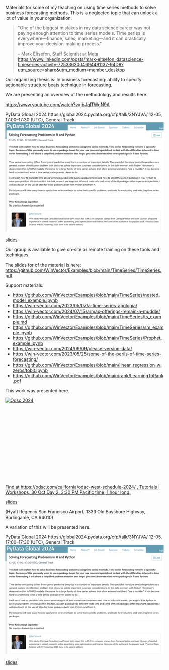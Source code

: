 

Materials for some of my teaching on using time series methods to solve business forecasting methods. This is a neglected topic that can unlock a lot of value in your organization.

> "One of the biggest mistakes in my data science career was not paying enough attention to time series models. Time series is everywhere—finance, sales, marketing—and it can drastically improve your decision-making process."
>
> – Mark Eltsefon, Staff Scientist at Meta https://www.linkedin.com/posts/mark-eltsefon_datascience-timeseries-activity-7253363004694491137-94D8?utm_source=share&utm_medium=member_desktop


Our organizing thesis is:  In business forecasting: ability to specify actionable structure beats technique in forecasting.



We are presenting an overview of the methodology and results here.

https://www.youtube.com/watch?v=jbJqlTWgN9A

<p>
PyData Global 2024 https://global2024.pydata.org/cfp/talk/3NYJVA/ 
12-05, 17:00–17:30 (UTC), General Track

<img src="PyData2024.png">

[slides](TS.pdf)
</p>




Our group is available to give on-site or remote training on these tools and techniques.


The slides for of the material is here: https://github.com/WinVector/Examples/blob/main/TimeSeries/TimeSeries.pdf





Support materials:

  * https://github.com/WinVector/Examples/blob/main/TimeSeries/nested_model_example.ipynb 
  * https://win-vector.com/2023/05/07/a-time-series-apologia/ 
  * https://win-vector.com/2024/07/15/armax-offerings-remain-a-muddle/ 
  * https://github.com/WinVector/Examples/blob/main/TimeSeries/ts_example.md 
  * https://github.com/WinVector/Examples/blob/main/TimeSeries/sm_example.ipynb
  * https://github.com/WinVector/Examples/blob/main/TimeSeries/Prophet_example.ipynb 
  * https://win-vector.com/2024/09/09/please-version-data/ 
  * https://win-vector.com/2023/05/25/some-of-the-perils-of-time-series-forecasting/  
  * https://github.com/WinVector/Examples/blob/main/linear_regression_w_zeros/tobit.ipynb
  * https://github.com/WinVector/Examples/blob/main/rank/LearningToRank.pdf




This work was presented here.

<p>
<a href="https://odsc.com/california/odsc-west-schedule-2024/">
<img style="display:block; margin-left:auto; margin-right:auto;" src="https://win-vector.com/wp-content/uploads/2024/10/odsc_2024.png" alt="Odsc 2024" title="odsc_2024.png" border="0" width="598" height="260" /><p/>
Find at https://odsc.com/california/odsc-west-schedule-2024/ , Tutorials | Workshops, 30 Oct Day 2. 3:30 PM Pacific time, 1 hour long.
</a>

[slides](TimeSeries.pdf)

(Hyatt Regency San Francisco Airport, 1333 Old Bayshore Highway, Burlingame, CA 94010)
</p>

A variation of this will be presented here.

<p>
PyData Global 2024 https://global2024.pydata.org/cfp/talk/3NYJVA/ 
12-05, 17:00–17:30 (UTC), General Track

<img src="PyData2024.png">

[slides](TS.pdf)
</p>
